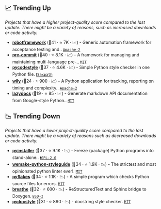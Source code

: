 ## 📈 Trending Up

_Projects that have a higher project-quality score compared to the last update. There might be a variety of reasons, such as increased downloads or code activity._

- <b><a href="https://github.com/robotframework/robotframework">robotframework</a></b> (🥇41 ·  ⭐ 7K · 📈) - Generic automation framework for acceptance testing and.. <code><a href="http://bit.ly/3nYMfla">Apache-2</a></code>
- <b><a href="https://github.com/pre-commit/pre-commit">pre-commit</a></b> (🥇40 ·  ⭐ 8.1K · 📈) - A framework for managing and maintaining multi-language pre-.. <code><a href="http://bit.ly/34MBwT8">MIT</a></code>
- <b><a href="https://github.com/PyCQA/pycodestyle">pycodestyle</a></b> (🥇37 ·  ⭐ 4.6K · 📈) - Simple Python style checker in one Python file. <code><a href="https://tldrlegal.com/search?q=Saxpath">❗️Saxpath</a></code>
- <b><a href="https://github.com/tonybaloney/wily">wily</a></b> (🥉24 ·  ⭐ 900 · 📈) - A Python application for tracking, reporting on timing and complexity.. <code><a href="http://bit.ly/3nYMfla">Apache-2</a></code>
- <b><a href="https://github.com/ml-tooling/lazydocs">lazydocs</a></b> (🥉19 ·  ⭐ 85 · 📈) - Generate markdown API documentation from Google-style Python.. <code><a href="http://bit.ly/34MBwT8">MIT</a></code>

## 📉 Trending Down

_Projects that have a lower project-quality score compared to the last update. There might be a variety of reasons such as decreased downloads or code activity._

- <b><a href="https://github.com/pyinstaller/pyinstaller">pyinstaller</a></b> (🥇37 ·  ⭐ 9.1K · 📉) - Freeze (package) Python programs into stand-alone.. <code><a href="http://bit.ly/2KucAZR">❗️GPL-2.0</a></code>
- <b><a href="https://github.com/wemake-services/wemake-python-styleguide">wemake-python-styleguide</a></b> (🥈34 ·  ⭐ 1.9K · 📉) - The strictest and most opinionated python linter ever!. <code><a href="http://bit.ly/34MBwT8">MIT</a></code>
- <b><a href="https://github.com/PyCQA/pyflakes">pyflakes</a></b> (🥈34 ·  ⭐ 1.1K · 📉) - A simple program which checks Python source files for errors. <code><a href="http://bit.ly/34MBwT8">MIT</a></code>
- <b><a href="https://github.com/michaeljones/breathe">breathe</a></b> (🥈32 ·  ⭐ 600 · 📉) - ReStructuredText and Sphinx bridge to Doxygen. <code><a href="http://bit.ly/3aKzpTv">BSD-3</a></code>
- <b><a href="https://github.com/PyCQA/pydocstyle">pydocstyle</a></b> (🥈31 ·  ⭐ 890 · 📉) - docstring style checker. <code><a href="http://bit.ly/34MBwT8">MIT</a></code>

